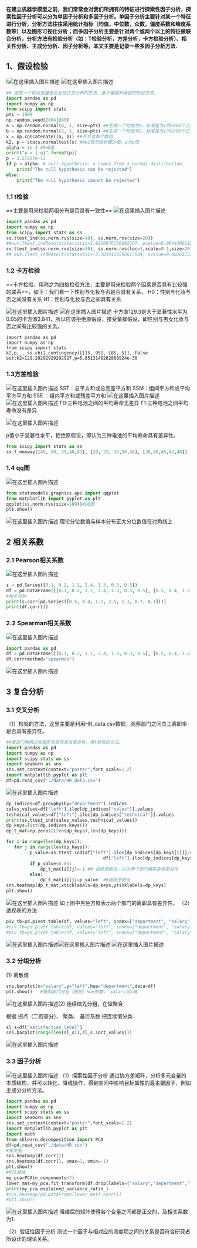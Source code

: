 ﻿**在建立机器学模型之前，我们常常会对我们所拥有的特征进行探索性因子分析，探索性因子分析可以分为单因子分析和多因子分析。单因子分析主要针对某一个特征进行分析，分析方法往往采用统计指标（均值，中位数，众数，偏度系数和峰度系数等）以及图形可视化分析；而多因子分析主要是针对两个或两个以上的特征做联合分析，分析方法有检验分析（如：T检验分析，方差分析，卡方检验分析）、相关性分析、主成分分析、因子分析等，本文主要是记录一些多因子分析方法.**


## 1、假设检验
!![在这里插入图片描述](https://img-blog.csdnimg.cn/20200213102152184.png?x-oss-process=image/watermark,type_ZmFuZ3poZW5naGVpdGk,shadow_10,text_aHR0cHM6Ly9ibG9nLmNzZG4ubmV0L3dlaXhpbl80NDEzMjAzNQ==,size_16,color_FFFFFF,t_70)
![在这里插入图片描述](https://img-blog.csdnimg.cn/20200212194306805.png?x-oss-process=image/watermark,type_ZmFuZ3poZW5naGVpdGk,shadow_10,text_aHR0cHM6Ly9ibG9nLmNzZG4ubmV0L3dlaXhpbl80NDEzMjAzNQ==,size_16,color_FFFFFF,t_70)
```py
## 这是一个检验变量是否呈现正态分布的方法，基于偏度和峰度的检验方法。
import pandas as pd
import numpy as np
from scipy import stats
pts = 1000
np.random.seed(28041990)
a = np.random.normal(0, 1, size=pts) ##生成一个均值为0，标准差为1的1000个正太分布随机数
b = np.random.normal(2, 1, size=pts) ##生成一个均值为2，标准差为1的1000个正太分布随机数 
x = np.concatenate((a, b)) ##合并这两个数组
k2, p = stats.normaltest(x) ##k2表示统计量的值，p为p值
alpha = 1e-3 ##阀值
print("p = {:g}".format(p))
p = 3.27207e-11
if p < alpha: # null hypothesis: x comes from a normal distribution
	print("The null hypothesis can be rejected")
else:
	print("The null hypothesis cannot be rejected")


```
### 1.1 t检验
==主要是用来检验两组分布是否具有一致性==
![在这里插入图片描述](https://img-blog.csdnimg.cn/20200213205909322.png?x-oss-process=image/watermark,type_ZmFuZ3poZW5naGVpdGk,shadow_10,text_aHR0cHM6Ly9ibG9nLmNzZG4ubmV0L3dlaXhpbl80NDEzMjAzNQ==,size_16,color_FFFFFF,t_70)
```py
import pandas as pd
import numpy as np
from scipy import stats as ss
ss.ttest_ind(ss.norm.rvs(size=10), ss.norm.rvs(size=20))
##out:Ttest_indResult(statistic=1.9250976356002707, pvalue=0.06443061130874687)
ss.ttest_ind(ss.norm.rvs(size=10), ss.norm.rvs(loc=1,scale=0.1,size=20))
## out:Ttest_indResult(statistic=-3.3034115592617534, pvalue=0.002617523871754732)
```
### 1.2 卡方检验
==卡方检验，用称之为四格检验方法，主要是用来检验两个因素是否具有比较强的联系==，如下：我们看一下性别与化妆与否是否具有关系，
H0：性别与化妆与否之间没有关系
H1：性别与化妆与否之间具有关系



![在这里插入图片描述](https://img-blog.csdnimg.cn/20200212195650929.png?x-oss-process=image/watermark,type_ZmFuZ3poZW5naGVpdGk,shadow_10,text_aHR0cHM6Ly9ibG9nLmNzZG4ubmV0L3dlaXhpbl80NDEzMjAzNQ==,size_16,color_FFFFFF,t_70)
![在这里插入图片描述](https://img-blog.csdnimg.cn/20200212195829479.png?x-oss-process=image/watermark,type_ZmFuZ3poZW5naGVpdGk,shadow_10,text_aHR0cHM6Ly9ibG9nLmNzZG4ubmV0L3dlaXhpbl80NDEzMjAzNQ==,size_16,color_FFFFFF,t_70)
卡方直129.3是大于显著性水平为0.05的卡方值3.841，所以应该拒绝原假设，接受备择假设，即性别与男女化妆与否之间有比较强的关系。

```PY
import pandas as pd
import numpy as np
from scipy import stats
k2,p,_,_ss.chi2_contingency([[15, 95], [85, 5]], False
out:k2=129.29292929292927,p=5.8513140262808924e-30
```
### 1.3方差检验
![在这里插入图片描述](https://img-blog.csdnimg.cn/20200212203310211.png?x-oss-process=image/watermark,type_ZmFuZ3poZW5naGVpdGk,shadow_10,text_aHR0cHM6Ly9ibG9nLmNzZG4ubmV0L3dlaXhpbl80NDEzMjAzNQ==,size_16,color_FFFFFF,t_70)
SST：总平方和或总变差平方和
SSM：组间平方和或平均平方平方和
SSE ：组内平方和或残差平方和
![在这里插入图片描述](https://img-blog.csdnimg.cn/20200212203517454.png?x-oss-process=image/watermark,type_ZmFuZ3poZW5naGVpdGk,shadow_10,text_aHR0cHM6Ly9ibG9nLmNzZG4ubmV0L3dlaXhpbl80NDEzMjAzNQ==,size_16,color_FFFFFF,t_70)
![在这里插入图片描述](https://img-blog.csdnimg.cn/20200212203153503.png?x-oss-process=image/watermark,type_ZmFuZ3poZW5naGVpdGk,shadow_10,text_aHR0cHM6Ly9ibG9nLmNzZG4ubmV0L3dlaXhpbl80NDEzMjAzNQ==,size_16,color_FFFFFF,t_70)
F0:三种电池之间的平均寿命无差异
F1:三种电池之间平均寿命没有差异


![在这里插入图片描述](https://img-blog.csdnimg.cn/20200212203642641.png?x-oss-process=image/watermark,type_ZmFuZ3poZW5naGVpdGk,shadow_10,text_aHR0cHM6Ly9ibG9nLmNzZG4ubmV0L3dlaXhpbl80NDEzMjAzNQ==,size_16,color_FFFFFF,t_70)

p值小于显著性水平，拒绝原假设，即认为三种电池的平均寿命具有差异性。


```py
from scipy import stats as ss
ss.f_oneway([49, 50, 39,40,43], [28, 32, 30,26,34], [38,40,45,42,48])
```

### 1.4 qq图
![在这里插入图片描述](https://img-blog.csdnimg.cn/20200213211942816.png?x-oss-process=image/watermark,type_ZmFuZ3poZW5naGVpdGk,shadow_10,text_aHR0cHM6Ly9ibG9nLmNzZG4ubmV0L3dlaXhpbl80NDEzMjAzNQ==,size_16,color_FFFFFF,t_70)
```py
from statsmodels.graphics.api import qqplot
from matplotlib import pyplot as plt
qqplot(ss.norm.rvs(size=100))#QQ图
plt.show()

```
![在这里插入图片描述](https://img-blog.csdnimg.cn/20200213215401363.png?x-oss-process=image/watermark,type_ZmFuZ3poZW5naGVpdGk,shadow_10,text_aHR0cHM6Ly9ibG9nLmNzZG4ubmV0L3dlaXhpbl80NDEzMjAzNQ==,size_16,color_FFFFFF,t_70)
理论分位数值与样本分布正太分位数值在对角线上
## 2 相关系数
### 2.1 Pearson相关系数
![在这里插入图片描述](https://img-blog.csdnimg.cn/20200213102624895.png?x-oss-process=image/watermark,type_ZmFuZ3poZW5naGVpdGk,shadow_10,text_aHR0cHM6Ly9ibG9nLmNzZG4ubmV0L3dlaXhpbl80NDEzMjAzNQ==,size_16,color_FFFFFF,t_70)
```py
s = pd.Series([0.1, 0.2, 1.1, 2.4, 1.3, 0.3, 0.5])
df = pd.DataFrame([[0.1, 0.2, 1.1, 2.4, 1.3, 0.3, 0.5], [0.5, 0.4, 1.2, 2.5, 1.1, 0.7, 0.1]])
#相关分析
print(s.corr(pd.Series([0.5, 0.4, 1.2, 2.5, 1.1, 0.7, 0.1])))
print(df.corr())
```



### 2.2 Spearman相关系数
![在这里插入图片描述](https://img-blog.csdnimg.cn/20200213102927639.png?x-oss-process=image/watermark,type_ZmFuZ3poZW5naGVpdGk,shadow_10,text_aHR0cHM6Ly9ibG9nLmNzZG4ubmV0L3dlaXhpbl80NDEzMjAzNQ==,size_16,color_FFFFFF,t_70)
```py
import pandas as pd
df = pd.DataFrame([[0.1, 0.2, 1.1, 2.4, 1.3, 0.3, 0.5], [0.5, 0.4, 1.2, 2.5, 1.1, 0.7, 0.1]])
df.corr(method="spearman")
```

![在这里插入图片描述](https://img-blog.csdnimg.cn/20200213220442407.png)
## 3 复合分析
### 3.1 交叉分析
（1）检验的方法，这里主要是利用HR_data.csv数据，观察部门之间员工离职率是否具有差异性。
```py
##看部门两两之间离职率是否具有差异性，用t检验的方法。
import pandas as pd
import numpy as np
import scipy.stats as ss
import seaborn as sns
sns.set_context(context="poster",font_scale=1.2)
import matplotlib.pyplot as plt
df=pd.read_csv("./data/HR_data.csv")
```
![在这里插入图片描述](https://img-blog.csdnimg.cn/20200214170438890.png)
```py
dp_indices=df.groupby(by="department").indices
sales_values=df["left"].iloc[dp_indices["sales"]].values
technical_values=df["left"].iloc[dp_indices["technical"]].values
print(ss.ttest_ind(sales_values,technical_values))
dp_keys=list(dp_indices.keys())
dp_t_mat=np.zeros((len(dp_keys),len(dp_keys)))

for i in range(len(dp_keys)):
   for j in range(len(dp_keys)):
         p_value=ss.ttest_ind(df["left"].iloc[dp_indices[dp_keys[i]]].values,\
                                     df["left"].iloc[dp_indices[dp_keys[j]]].values)[1]
         if p_value<0.05:
             dp_t_mat[i][j]=-1 ## 拒绝原假设，认为两个部门离职率有差异性
         else:
             dp_t_mat[i][j]=p_value  ##接受原假设
sns.heatmap(dp_t_mat,xticklabels=dp_keys,yticklabels=dp_keys)
plt.show()
```
![在这里插入图片描述](https://img-blog.csdnimg.cn/20200214193041222.png?x-oss-process=image/watermark,type_ZmFuZ3poZW5naGVpdGk,shadow_10,text_aHR0cHM6Ly9ibG9nLmNzZG4ubmV0L3dlaXhpbl80NDEzMjAzNQ==,size_16,color_FFFFFF,t_70)
如上图中黑色方框表示两个部门的离职具有差异性。
（2）透视表的方法
```py
piv_tb=pd.pivot_table(df, values="left", index=["department", "salary"], columns=["time_spend_company"],aggfunc=np.mean)
#piv_tb=pd.pivot_table(df, values="left", index=["department", "salary"], columns=["time_spend_company"],aggfunc=np.sum)
#piv_tb=pd.pivot_table(df, values="left", index=["department", "salary"], columns=["time_spend_company"],aggfunc=len)

```
![在这里插入图片描述](https://img-blog.csdnimg.cn/20200214200842141.png?x-oss-process=image/watermark,type_ZmFuZ3poZW5naGVpdGk,shadow_10,text_aHR0cHM6Ly9ibG9nLmNzZG4ubmV0L3dlaXhpbl80NDEzMjAzNQ==,size_16,color_FFFFFF,t_70)![在这里插入图片描述](https://img-blog.csdnimg.cn/20200214200919800.png?x-oss-process=image/watermark,type_ZmFuZ3poZW5naGVpdGk,shadow_10,text_aHR0cHM6Ly9ibG9nLmNzZG4ubmV0L3dlaXhpbl80NDEzMjAzNQ==,size_16,color_FFFFFF,t_70)
![在这里插入图片描述](https://img-blog.csdnimg.cn/20200214200208938.png?x-oss-process=image/watermark,type_ZmFuZ3poZW5naGVpdGk,shadow_10,text_aHR0cHM6Ly9ibG9nLmNzZG4ubmV0L3dlaXhpbl80NDEzMjAzNQ==,size_16,color_FFFFFF,t_70)




### 3.2 分组分析
(1) 离散值
```py
sns.barplot(x="salary",y="left",hue="department",data=df)
plt.show()   #按照部门分组（图例）hue参数， salary为x轴

```

![在这里插入图片描述](https://img-blog.csdnimg.cn/2020021420232275.png?x-oss-process=image/watermark,type_ZmFuZ3poZW5naGVpdGk,shadow_10,text_aHR0cHM6Ly9ibG9nLmNzZG4ubmV0L3dlaXhpbl80NDEzMjAzNQ==,size_16,color_FFFFFF,t_70)(2) 连续值先分组，在做聚合

根据
	拐点（二街查分）、
	聚类、
	基尼系数
把连续值分类
```py
sl_s=df["satisfaction_level"]
sns.barplot(range(len(sl_s)),sl_s.sort_values())
```
![在这里插入图片描述](https://img-blog.csdnimg.cn/20200214203947633.png?x-oss-process=image/watermark,type_ZmFuZ3poZW5naGVpdGk,shadow_10,text_aHR0cHM6Ly9ibG9nLmNzZG4ubmV0L3dlaXhpbl80NDEzMjAzNQ==,size_16,color_FFFFFF,t_70)

### 3.3 因子分析
![在这里插入图片描述](https://img-blog.csdnimg.cn/20200214212418739.png?x-oss-process=image/watermark,type_ZmFuZ3poZW5naGVpdGk,shadow_10,text_aHR0cHM6Ly9ibG9nLmNzZG4ubmV0L3dlaXhpbl80NDEzMjAzNQ==,size_16,color_FFFFFF,t_70)
（1）探索性因子分析
通过协方差矩阵，分析多元变量的本质结构，并可以转化、降维操作，得到空间中影响目标属性的最主要因子，例如主成分分析方法。
```py
import pandas as pd
import numpy as np
import scipy.stats as ss
import seaborn as sns
sns.set_context(context="poster",font_scale=1.2)
import matplotlib.pyplot as plt
import math
from sklearn.decomposition import PCA
df=pd.read_csv("./data/HR.csv")
#相关图
sns.heatmap(df.corr())
sns.heatmap(df.corr(), vmax=1, vmin=-1)
plt.show()
#PCA降维
my_pca=PCA(n_components=7)
lower_mat=my_pca.fit_transform(df.drop(labels=["salary","department","left"],axis=1).values)
print(my_pca.explained_variance_ratio_)
#sns.heatmap(pd.DataFrame(lower_mat).corr())
#plt.show()
```
![在这里插入图片描述](https://img-blog.csdnimg.cn/20200214214048312.png?x-oss-process=image/watermark,type_ZmFuZ3poZW5naGVpdGk,shadow_10,text_aHR0cHM6Ly9ibG9nLmNzZG4ubmV0L3dlaXhpbl80NDEzMjAzNQ==,size_16,color_FFFFFF,t_70)
降维后的矩阵使得各个变量之间都是正交的，及相关系数为1.

（2）验证性因子分析
测试一个因子与相对应的测度项之间的关系是否符合研究者所设计的理论关系。

